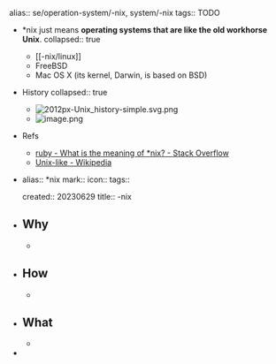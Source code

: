 alias:: se/operation-system/-nix, system/-nix
tags:: TODO

  - \*nix just means **operating systems that are like the old workhorse Unix**.
    collapsed:: true
    - [[-nix/linux]]
    - FreeBSD
    - Mac OS X (its kernel, Darwin, is based on BSD)
- History
  collapsed:: true
  - ![2012px-Unix_history-simple.svg.png](../assets/2012px-Unix_history-simple.svg_1645812270436_0.png)
  - ![image.png](../assets/image_1649645190911_0.png)
- Refs
  - [ruby - What is the meaning of *nix? - Stack Overflow](https://stackoverflow.com/questions/4715374/what-is-the-meaning-of-nix)
  - [Unix-like - Wikipedia](https://en.wikipedia.org/wiki/Unix-like)
- alias:: *nix
  mark:: 
  icon:: 
  tags:: 
  
  created:: 20230629
  title:: -nix
- ## Why
  -
- ## How
  -
- ## What
  -
-